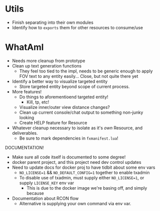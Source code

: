 # Utils

* Finish separating into their own modules
* Identify how to `exports` them for other resources to consume/use

# WhatAmI

* Needs more cleanup from prototype
* Clean up text generation functions
  * They feel too tied to the impl, needs to be generic enough to apply FOV text to any entity easily... Close, but not quite there yet
* Identify a better way to visualize targeted entity
  * Store targeted entity beyond scope of current process.
* More features!
  * Do things to aforementioend targeted entity!
    * Kill, tp, etc!
  * Visualize inner/outer view distance changes?
  * Clean up current console/chat output to something non-junky looking
  * Create HELP feature for Resource
* Whatever cleanup necessary to isolate as it's *own* Resource, and deliverables.
  * Be sure to mark dependencies in `fxmanifest.lua`!


DOCUMENTATION!
* Make sure all code itself is documented to some degree!
* docker parent project, and this project need dev control updates
* Need to update docs for docker proj to have tidbit about some env vars
  * `NO_LICENSE=1` && `NO_DEFAULT_CONFIG=1` together to enable txadmin
  * To disable use of txadmin, must supply either `NO_LICENSE=1`, or supply `LICENSE_KEY` env var
    * This is due to the docker image we're basing off, and simply because
* Documentation about RCON flow
  * Alternative is supplying your own command via env var.

